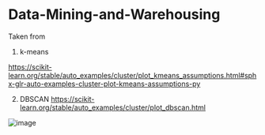 # Data-Mining-and-Warehousing

Taken from 
1. k-means




  https://scikit-learn.org/stable/auto_examples/cluster/plot_kmeans_assumptions.html#sphx-glr-auto-examples-cluster-plot-kmeans-assumptions-py


2. DBSCAN
  https://scikit-learn.org/stable/auto_examples/cluster/plot_dbscan.html
  
  
  
  
  
  ![image](https://user-images.githubusercontent.com/64421634/127815262-50a2daf8-1a76-457b-b003-02fb5d7a315d.png)
